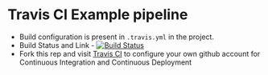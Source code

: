 # Travis CI Example pipeline
- Build configuration is present in `.travis.yml` in the project.
- Build Status and Link - [![Build Status](https://travis-ci.org/TechPrimers/travis-ci-example.svg?branch=master)](https://travis-ci.org/TechPrimers/travis-ci-example)
- Fork this rep and visit [Travis CI](https://travis-ci.org) to configure your own github account for Continuous Integration and Continuous Deployment
